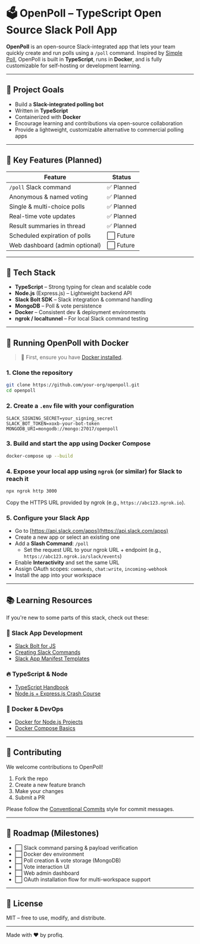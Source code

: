 # 🗳️ OpenPoll – TypeScript Open Source Slack Poll App

**OpenPoll** is an open-source Slack-integrated app that lets your team quickly create and run polls using a `/poll` command. Inspired by [Simple Poll](https://www.simplepoll.rocks/), OpenPoll is built in **TypeScript**, runs in **Docker**, and is fully customizable for self-hosting or development learning.

---

## 🚀 Project Goals

- Build a **Slack-integrated polling bot**
- Written in **TypeScript**
- Containerized with **Docker**
- Encourage learning and contributions via open-source collaboration
- Provide a lightweight, customizable alternative to commercial polling apps

---

## 🧩 Key Features (Planned)

| Feature                         | Status     |
| ------------------------------ | ---------- |
| `/poll` Slack command          | ✅ Planned |
| Anonymous & named voting       | ✅ Planned |
| Single & multi-choice polls    | ✅ Planned |
| Real-time vote updates         | ✅ Planned |
| Result summaries in thread     | ✅ Planned |
| Scheduled expiration of polls  | ⬜ Future  |
| Web dashboard (admin optional) | ⬜ Future  |

---

## 🔧 Tech Stack

- **TypeScript** – Strong typing for clean and scalable code
- **Node.js** (Express.js) – Lightweight backend API
- **Slack Bolt SDK** – Slack integration & command handling
- **MongoDB** – Poll & vote persistence
- **Docker** – Consistent dev & deployment environments
- **ngrok / localtunnel** – For local Slack command testing

---

## 🐳 Running OpenPoll with Docker

> 🧠 First, ensure you have [Docker installed](https://docs.docker.com/get-docker/).

### 1. Clone the repository

```bash
git clone https://github.com/your-org/openpoll.git
cd openpoll
```

### 2. Create a `.env` file with your configuration

```env
SLACK_SIGNING_SECRET=your_signing_secret
SLACK_BOT_TOKEN=xoxb-your-bot-token
MONGODB_URI=mongodb://mongo:27017/openpoll
```

### 3. Build and start the app using Docker Compose

```bash
docker-compose up --build
```

### 4. Expose your local app using `ngrok` (or similar) for Slack to reach it

```bash
npx ngrok http 3000
```

Copy the HTTPS URL provided by ngrok (e.g., `https://abc123.ngrok.io`).

### 5. Configure your Slack App

- Go to [https://api.slack.com/apps](https://api.slack.com/apps)
- Create a new app or select an existing one
- Add a **Slash Command**: `/poll`
  - Set the request URL to your ngrok URL + endpoint (e.g., `https://abc123.ngrok.io/slack/events`)
- Enable **Interactivity** and set the same URL
- Assign OAuth scopes: `commands`, `chat:write`, `incoming-webhook`
- Install the app into your workspace

---

## 📚 Learning Resources

If you're new to some parts of this stack, check out these:

### 🧠 Slack App Development

- [Slack Bolt for JS](https://slack.dev/bolt-js/)
- [Creating Slack Commands](https://api.slack.com/interactivity/slash-commands)
- [Slack App Manifest Templates](https://api.slack.com/reference/manifests)

### 🔥 TypeScript & Node

- [TypeScript Handbook](https://www.typescriptlang.org/docs/handbook/intro.html)
- [Node.js + Express.js Crash Course](https://developer.mozilla.org/en-US/docs/Learn/Server-side/Express_Nodejs)

### 🐳 Docker & DevOps

- [Docker for Node.js Projects](https://nodejs.org/en/docs/guides/nodejs-docker-webapp/)
- [Docker Compose Basics](https://docs.docker.com/compose/)

---

## 🤝 Contributing

We welcome contributions to OpenPoll!

1. Fork the repo
2. Create a new feature branch
3. Make your changes
4. Submit a PR

Please follow the [Conventional Commits](https://www.conventionalcommits.org/) style for commit messages.

---

## 📌 Roadmap (Milestones)

- ⬜ Slack command parsing & payload verification
- ⬜ Docker dev environment
- ⬜ Poll creation & vote storage (MongoDB)
- ⬜ Vote interaction UI
- ⬜ Web admin dashboard
- ⬜ OAuth installation flow for multi-workspace support

---

## 📜 License

MIT – free to use, modify, and distribute.

---

Made with ❤️ by profiq.


